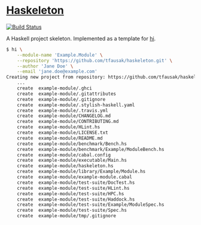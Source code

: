# [Haskeleton][1]

[![Build Status][2]][3]

A Haskell project skeleton. Implemented as a template for [hi][4].

``` sh
$ hi \
    --module-name 'Example.Module' \
    --repository 'https://github.com/tfausak/haskeleton.git' \
    --author 'Jane Doe' \
    --email 'jane.doe@example.com'
Creating new project from repository: https://github.com/tfausak/haskeleton.git
    ...
    create  example-module/.ghci
    create  example-module/.gitattributes
    create  example-module/.gitignore
    create  example-module/.stylish-haskell.yaml
    create  example-module/.travis.yml
    create  example-module/CHANGELOG.md
    create  example-module/CONTRIBUTING.md
    create  example-module/HLint.hs
    create  example-module/LICENSE.txt
    create  example-module/README.md
    create  example-module/benchmark/Bench.hs
    create  example-module/benchmark/Example/ModuleBench.hs
    create  example-module/cabal.config
    create  example-module/executable/Main.hs
    create  example-module/haskeleton.hs
    create  example-module/library/Example/Module.hs
    create  example-module/example-module.cabal
    create  example-module/test-suite/DocTest.hs
    create  example-module/test-suite/HLint.hs
    create  example-module/test-suite/HPC.hs
    create  example-module/test-suite/Haddock.hs
    create  example-module/test-suite/Example/ModuleSpec.hs
    create  example-module/test-suite/Spec.hs
    create  example-module/tmp/.gitignore
```

[1]: https://github.com/tfausak/haskeleton
[2]: https://travis-ci.org/tfausak/haskeleton.svg?branch=master
[3]: https://travis-ci.org/tfausak/haskeleton
[4]: https://github.com/fujimura/hi
